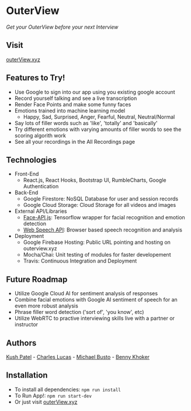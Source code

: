 # OuterView

_Get your OuterView before your next Interview_

## Visit

[outerView.xyz](https://www.outerview.xyz/)

## Features to Try!

- Use Google to sign into our app using you existing google account
- Record yourself talking and see a live transcription
- Render Face Points and make some funny faces
- Emotions trained into machine learning model
  - Happy, Sad, Surprised, Anger, Fearful, Neutral, Neutral/Normal
- Say lots of filler words such as 'like', 'totally' and 'basically'
- Try different emotions with varying amounts of filler words to see the scoring algorith work
- See all your recordings in the All Recordings page

## Technologies

- Front-End
  - React.js, React Hooks, Bootstrap UI, RumbleCharts, Google Authentication
- Back-End
  - Google Firestore: NoSQL Database for user and session records
  - Google Cloud Storage: Cloud Storage for all videos and images
- External API/Libraries
  - [Face-API.js](https://github.com/justadudewhohacks/face-api.js/): Tensorflow wrapper for facial recognition and emotion detection
  - [Web Speech API](https://developer.mozilla.org/en-US/docs/Web/API/Web_Speech_API/Using_the_Web_Speech_API): Browser based speech recognition and analysis
- Deployment
  - Google Firebase Hosting: Public URL pointing and hosting on outerview.xyz
  - Mocha/Chai: Unit testing of modules for faster developement
  - Travis: Continuous Integration and Deployment

## Future Roadmap

- Utilize Google Cloud AI for sentiment analysis of responses
- Combine facial emotions with Google AI sentiment of speech for an even more robust analysis
- Phrase filler word detection ('sort of', 'you know', etc)
- Utilize WebRTC to practive interviewing skills live with a partner or instructor

## Authors

[Kush Patel](https://www.linkedin.com/in/kushpatel21/) - [Charles Lucas](https://www.linkedin.com/in/charleslucas1/) - [Michael Busto](https://www.linkedin.com/in/michael-busto/) - [Benny Khoker](https://www.linkedin.com/in/benny-khoker/)

## Installation

- To install all dependencies: `npm run install`
- To Run App!: `npm run start-dev`
- Or just visit [outerView.xyz](https://www.outerview.xyz/)
